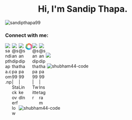 <h1 align="center">Hi, I'm Sandip Thapa.</h1>
<p align="left"> <img src="https://komarev.com/ghpvc/?username=sandipthapa99&label=Profile%20views&color=0e75b6&style=flat" alt="sandipthapa99" /> </p>

### Connect with me:

[<img align="left" alt="sandipthapa.com.np" width="22px" src="https://cdn3.iconfinder.com/data/icons/linecons-free-vector-icons-pack/32/world-128.png" />][website]
[<img align="left" alt="@sandipthapa99 | Stackoverflow" width="22px" src="https://cdn2.iconfinder.com/data/icons/social-icons-color/512/stackoverflow-128.png" />][stackoverflow]
[<img align="left" alt="@sandipthapa99 | LinkedIn" width="22px" src="https://cdn2.iconfinder.com/data/icons/social-media-2285/512/1_Linkedin_unofficial_colored_svg-128.png" />][linkedin]
[<img align="left" alt="@sandipthapa99 | Sololearn" width="22px" src="https://raw.githubusercontent.com/sandipthapa99/sandipthapa99/main/sololearn.png" />][sololearn]
[<img align="left" alt="@sandipthapa99 | Twitter" width="22px" src="https://cdn2.iconfinder.com/data/icons/social-media-2285/512/1_Twitter3_colored_svg-512.png" />][twitter]
[<img align="left" alt="@sandipthapa99 | Instagram" width="22px" src="https://cdn2.iconfinder.com/data/icons/social-media-2285/512/1_Instagram_colored_svg_1-128.png" />][instagram]<br>

<!-- <h3 align="left">Languages and Tools:</h3>
<p align="left"> <a href="https://www.w3schools.com/css/" target="_blank"> <img src="https://raw.githubusercontent.com/devicons/devicon/master/icons/css3/css3-original-wordmark.svg" alt="css3" width="40" height="40"/> </a> <a href="https://git-scm.com/" target="_blank"> <img src="https://www.vectorlogo.zone/logos/git-scm/git-scm-icon.svg" alt="git" width="40" height="40"/> </a> <a href="https://www.w3.org/html/" target="_blank"> <img src="https://raw.githubusercontent.com/devicons/devicon/master/icons/html5/html5-original-wordmark.svg" alt="html5" width="40" height="40"/> </a> <a href="https://www.java.com" target="_blank"> <img src="https://raw.githubusercontent.com/devicons/devicon/master/icons/java/java-original.svg" alt="java" width="40" height="40"/> </a> <a href="https://developer.mozilla.org/en-US/docs/Web/JavaScript" target="_blank"> <img src="https://raw.githubusercontent.com/devicons/devicon/master/icons/javascript/javascript-original.svg" alt="javascript" width="40" height="40"/> </a> <a href="https://nodejs.org" target="_blank"> <img src="https://raw.githubusercontent.com/devicons/devicon/master/icons/nodejs/nodejs-original-wordmark.svg" alt="nodejs" width="40" height="40"/> </a> <a href="https://reactjs.org/" target="_blank"> <img src="https://raw.githubusercontent.com/devicons/devicon/master/icons/react/react-original-wordmark.svg" alt="react" width="40" height="40"/> </a> </p> -->

<img src="https://github-readme-streak-stats.herokuapp.com/?user=sandipthapa99">
<p><img align="left" src="https://github-readme-stats.vercel.app/api/top-langs?username=sandipthapa99&show_icons=true&locale=en&layout=compact" alt="shubham44-code" width="400"/></p>
<p>&nbsp;<img align="center" src="https://github-readme-stats.vercel.app/api?username=sandipthapa99&show_icons=true&locale=en" alt="shubham44-code" width="400" /></p>

[website]: https://sandipthapa.com.np/
[twitter]: https://twitter.com/sandipthapa99
[instagram]: https://instagram.com/shizen.99/
[linkedin]: https://www.linkedin.com/in/sandipthapa99/
[stackoverflow]: https://stackoverflow.com/users/10811678/sandip99?tab=profile
[sololearn]: https://www.sololearn.com/profile/13679980
